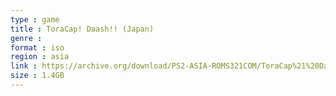 ```yaml
---
type : game
title : ToraCap! Daash!! (Japan)
genre : 
format : iso
region : asia
link : https://archive.org/download/PS2-ASIA-ROMS321COM/ToraCap%21%20Daash%21%21%20%28Japan%29.7z
size : 1.4GB
---
```

